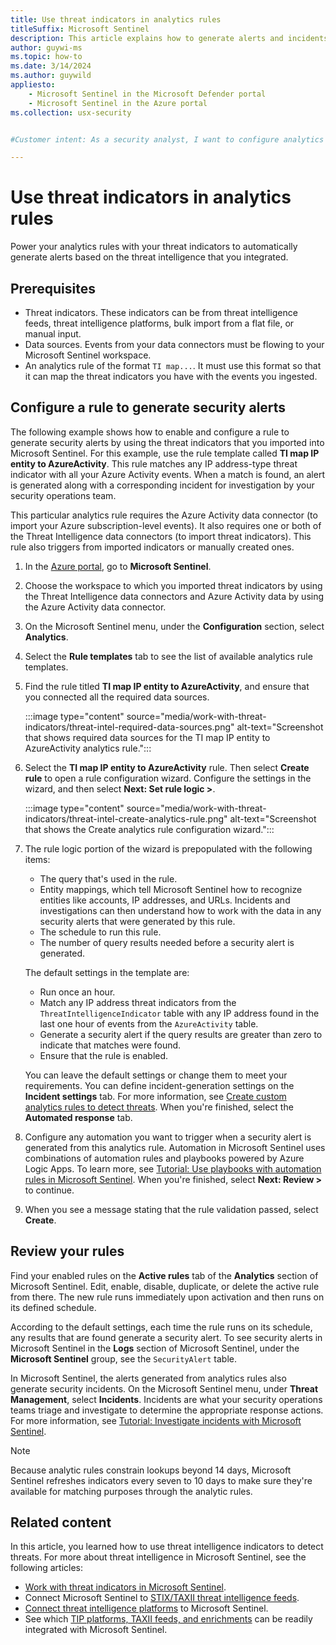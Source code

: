 ```yaml
---
title: Use threat indicators in analytics rules
titleSuffix: Microsoft Sentinel
description: This article explains how to generate alerts and incidents with threat intelligence indicators in Microsoft Sentinel.
author: guywi-ms
ms.topic: how-to
ms.date: 3/14/2024
ms.author: guywild
appliesto:
    - Microsoft Sentinel in the Microsoft Defender portal
    - Microsoft Sentinel in the Azure portal
ms.collection: usx-security


#Customer intent: As a security analyst, I want to configure analytics rules using threat indicators so that I can automatically generate and investigate security alerts based on integrated threat intelligence from various data sources.

---
```


# Use threat indicators in analytics rules

Power your analytics rules with your threat indicators to automatically generate alerts based on the threat intelligence that you integrated.

## Prerequisites

- Threat indicators. These indicators can be from threat intelligence feeds, threat intelligence platforms, bulk import from a flat file, or manual input.
- Data sources. Events from your data connectors must be flowing to your Microsoft Sentinel workspace.
- An analytics rule of the format `TI map...`. It must use this format so that it can map the threat indicators you have with the events you ingested.

## Configure a rule to generate security alerts

The following example shows how to enable and configure a rule to generate security alerts by using the threat indicators that you imported into Microsoft Sentinel. For this example, use the rule template called **TI map IP entity to AzureActivity**. This rule matches any IP address-type threat indicator with all your Azure Activity events. When a match is found, an alert is generated along with a corresponding incident for investigation by your security operations team.

This particular analytics rule requires the Azure Activity data connector (to import your Azure subscription-level events). It also requires one or both of the Threat Intelligence data connectors (to import threat indicators). This rule also triggers from imported indicators or manually created ones.

1. In the [Azure portal](https://portal.azure.com/), go to **Microsoft Sentinel**.

1. Choose the workspace to which you imported threat indicators by using the Threat Intelligence data connectors and Azure Activity data by using the Azure Activity data connector.

1. On the Microsoft Sentinel menu, under the **Configuration** section, select **Analytics**.

1. Select the **Rule templates** tab to see the list of available analytics rule templates.

1. Find the rule titled **TI map IP entity to AzureActivity**, and ensure that you connected all the required data sources.

    :::image type="content" source="media/work-with-threat-indicators/threat-intel-required-data-sources.png" alt-text="Screenshot that shows required data sources for the TI map IP entity to AzureActivity analytics rule.":::

1. Select the **TI map IP entity to AzureActivity** rule. Then select **Create rule** to open a rule configuration wizard. Configure the settings in the wizard, and then select **Next: Set rule logic >**.

    :::image type="content" source="media/work-with-threat-indicators/threat-intel-create-analytics-rule.png" alt-text="Screenshot that shows the Create analytics rule configuration wizard.":::

1. The rule logic portion of the wizard is prepopulated with the following items:

   - The query that's used in the rule.
   - Entity mappings, which tell Microsoft Sentinel how to recognize entities like accounts, IP addresses, and URLs. Incidents and investigations can then understand how to work with the data in any security alerts that were generated by this rule.
   - The schedule to run this rule.
   - The number of query results needed before a security alert is generated.

    The default settings in the template are:

   - Run once an hour.
   - Match any IP address threat indicators from the `ThreatIntelligenceIndicator` table with any IP address found in the last one hour of events from the `AzureActivity` table.
   - Generate a security alert if the query results are greater than zero to indicate that matches were found.
   - Ensure that the rule is enabled.

    You can leave the default settings or change them to meet your requirements. You can define incident-generation settings on the **Incident settings** tab. For more information, see [Create custom analytics rules to detect threats](detect-threats-custom.md). When you're finished, select the **Automated response** tab.

1. Configure any automation you want to trigger when a security alert is generated from this analytics rule. Automation in Microsoft Sentinel uses combinations of automation rules and playbooks powered by Azure Logic Apps. To learn more, see [Tutorial: Use playbooks with automation rules in Microsoft Sentinel](./tutorial-respond-threats-playbook.md). When you're finished, select **Next: Review >** to continue.

1. When you see a message stating that the rule validation passed, select **Create**.

## Review your rules

Find your enabled rules on the **Active rules** tab of the **Analytics** section of Microsoft Sentinel. Edit, enable, disable, duplicate, or delete the active rule from there. The new rule runs immediately upon activation and then runs on its defined schedule.

According to the default settings, each time the rule runs on its schedule, any results that are found generate a security alert. To see security alerts in Microsoft Sentinel in the **Logs** section of Microsoft Sentinel, under the **Microsoft Sentinel** group, see the `SecurityAlert` table.

In Microsoft Sentinel, the alerts generated from analytics rules also generate security incidents. On the Microsoft Sentinel menu, under **Threat Management**, select **Incidents**. Incidents are what your security operations teams triage and investigate to determine the appropriate response actions. For more information, see [Tutorial: Investigate incidents with Microsoft Sentinel](./investigate-cases.md).

> [!NOTE]
> Because analytic rules constrain lookups beyond 14 days, Microsoft Sentinel refreshes indicators every seven to 10 days to make sure they're available for matching purposes through the analytic rules.

## Related content

In this article, you learned how to use threat intelligence indicators to detect threats. For more about threat intelligence in Microsoft Sentinel, see the following articles:

- [Work with threat indicators in Microsoft Sentinel](work-with-threat-indicators.md).
- Connect Microsoft Sentinel to [STIX/TAXII threat intelligence feeds](./connect-threat-intelligence-taxii.md).
- [Connect threat intelligence platforms](./connect-threat-intelligence-tip.md) to Microsoft Sentinel.
- See which [TIP platforms, TAXII feeds, and enrichments](threat-intelligence-integration.md) can be readily integrated with Microsoft Sentinel.
